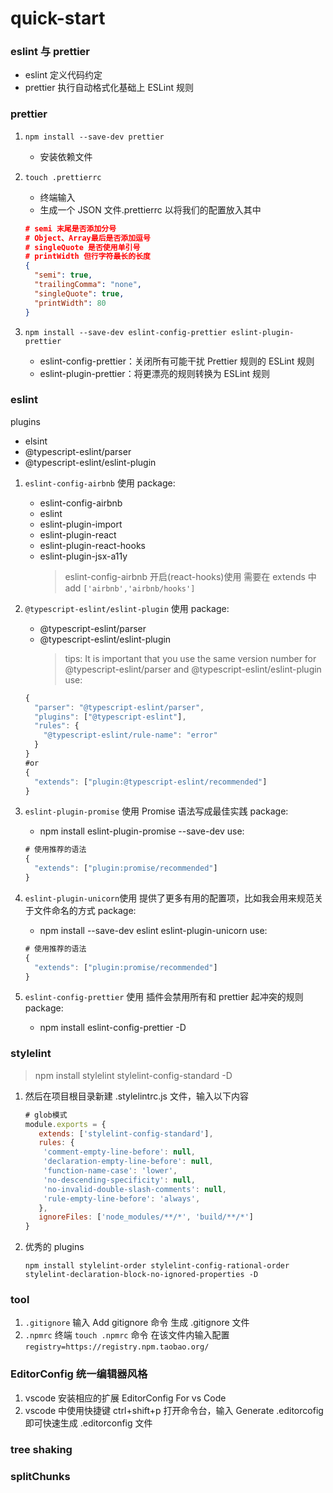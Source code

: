 # quick-start

### eslint 与 prettier

- eslint 定义代码约定
- prettier 执行自动格式化基础上 ESLint 规则

### prettier

1. `npm install --save-dev prettier`

   - 安装依赖文件

2. `touch .prettierrc`

   - 终端输入
   - 生成一个 JSON 文件.prettierrc 以将我们的配置放入其中

   ```json
   # semi 末尾是否添加分号
   # Object、Array最后是否添加逗号
   # singleQuote 是否使用单引号
   # printWidth 但行字符最长的长度
   {
     "semi": true,
     "trailingComma": "none",
     "singleQuote": true,
     "printWidth": 80
   }
   ```

3. `npm install --save-dev eslint-config-prettier eslint-plugin-prettier`
   - eslint-config-prettier：关闭所有可能干扰 Prettier 规则的 ESLint 规则
   - eslint-plugin-prettier：将更漂亮的规则转换为 ESLint 规则

### eslint

plugins

- elsint
- @typescript-eslint/parser
- @typescript-eslint/eslint-plugin

1. `eslint-config-airbnb` 使用
   package:
   - eslint-config-airbnb
   - eslint
   - eslint-plugin-import
   - eslint-plugin-react
   - eslint-plugin-react-hooks
   - eslint-plugin-jsx-a11y
     > eslint-config-airbnb 开启(react-hooks)使用 需要在 extends 中 add `['airbnb','airbnb/hooks']`
2. `@typescript-eslint/eslint-plugin` 使用
   package:

   - @typescript-eslint/parser
   - @typescript-eslint/eslint-plugin
     > tips:
     > It is important that you use the same version number for @typescript-eslint/parser and @typescript-eslint/eslint-plugin
     > use:

   ```javaScript
   {
     "parser": "@typescript-eslint/parser",
     "plugins": ["@typescript-eslint"],
     "rules": {
       "@typescript-eslint/rule-name": "error"
     }
   }
   #or
   {
     "extends": ["plugin:@typescript-eslint/recommended"]
   }
   ```

3. `eslint-plugin-promise` 使用 Promise 语法写成最佳实践
   package:

   - npm install eslint-plugin-promise --save-dev
     use:

   ```javaScript
   # 使用推荐的语法
   {
     "extends": ["plugin:promise/recommended"]
   }
   ```

4. `eslint-plugin-unicorn`使用 提供了更多有用的配置项，比如我会用来规范关于文件命名的方式
   package:
   - npm install --save-dev eslint eslint-plugin-unicorn
     use:
   ```javaScript
   # 使用推荐的语法
   {
     "extends": ["plugin:promise/recommended"]
   }
   ```
5. `eslint-config-prettier` 使用 插件会禁用所有和 prettier 起冲突的规则
   package:
   - npm install eslint-config-prettier -D

### stylelint

> npm install stylelint stylelint-config-standard -D

1. 然后在项目根目录新建 .stylelintrc.js 文件，输入以下内容
   ```javaScript
   # glob模式
   module.exports = {
      extends: ['stylelint-config-standard'],
      rules: {
       'comment-empty-line-before': null,
       'declaration-empty-line-before': null,
       'function-name-case': 'lower',
       'no-descending-specificity': null,
       'no-invalid-double-slash-comments': null,
       'rule-empty-line-before': 'always',
      },
      ignoreFiles: ['node_modules/**/*', 'build/**/*']
   }
   ```
2. 优秀的 plugins

   ```shell
   npm install stylelint-order stylelint-config-rational-order stylelint-declaration-block-no-ignored-properties -D

   ```

### tool

1. `.gitignore` 输入 Add gitignore 命令 生成 .gitignore 文件
2. `.npmrc` 终端 `touch .npmrc` 命令 在该文件内输入配置 `registry=https://registry.npm.taobao.org/`

### EditorConfig 统一编辑器风格

1. vscode 安装相应的扩展 EditorConfig For vs Code
2. vscode 中使用快捷键 ctrl+shift+p 打开命令台，输入 Generate .editorcofig 即可快速生成 .editorconfig 文件

### tree shaking

### splitChunks

